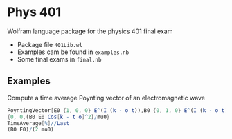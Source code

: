 # Phys 401
Wolfram language package for the physics 401 final exam

* Package file `401Lib.wl`
* Examples cam be found in `examples.nb`
* Some final exams in `final.nb`

## Examples 

Compute a time average Poynting vector of an electromagnetic wave

```Mathematica
PoyntingVector[E0 {1, 0, 0} E^(I (k - o t)),B0 {0, 1, 0} E^(I (k - o t))]
{0, 0,(B0 E0 Cos[k - t o]^2)/mu0}
TimeAverage[%]//Last
(B0 E0)/(2 mu0)
```



